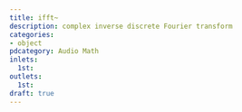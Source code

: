 ```yaml
---
title: ifft~
description: complex inverse discrete Fourier transform
categories:
- object
pdcategory: Audio Math
inlets:
  1st:
outlets:
  1st:
draft: true
---
```



